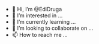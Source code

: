 - 👋 Hi, I’m @EdiDruga
- 👀 I’m interested in ...
- 🌱 I’m currently learning ...
- 💞️ I’m looking to collaborate on ...
- 📫 How to reach me ...

<!---
EdiDruga/EdiDruga is a ✨ special ✨ repository because its `README.md` (this file) appears on your GitHub profile.
You can click the Preview link to take a look at your changes.
--->

